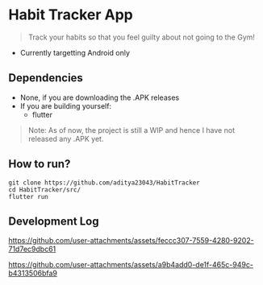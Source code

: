 # Habit Tracker App

> Track your habits so that you feel guilty about not going to the Gym!

- Currently targetting Android only

## Dependencies

- None, if you are downloading the .APK releases
- If you are building yourself:
  - flutter

> Note: As of now, the project is still a WIP and hence I have not released any .APK yet.

## How to run?

```
git clone https://github.com/aditya23043/HabitTracker
cd HabitTracker/src/
flutter run
```

## Development Log

https://github.com/user-attachments/assets/feccc307-7559-4280-9202-71d7ec9dbc61



https://github.com/user-attachments/assets/a9b4add0-de1f-465c-949c-b4313506bfa9

